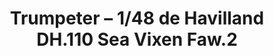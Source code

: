---
layout: product
title: "Trumpeter – 1/48 de Havilland DH.110 Sea Vixen Faw.2"
price: "8000" 
desc: "N/A"
img_path: "/assets/img/TRU05808.webp"
brand: "N/A"
available: false
special_offer: false
new: false
soon: false
cat: "010000"
subcat: "013400"
subsubcat: "0N/A"
sifra: "TRU05808"
popular: false
---